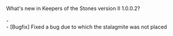 What's new in Keepers of the Stones version II 1.0.0.2?<br />
<br />- 
<br />- [Bugfix] Fixed a bug due to which the stalagmite was not placed
